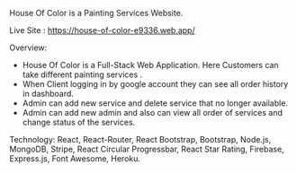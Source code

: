 House Of Color is a Painting Services Website.

Live Site : https://house-of-color-e9336.web.app/

Overview:

* House Of Color is a Full-Stack Web Application. Here Customers can take different painting services .
* When Client logging in by google account they can see  all order history in dashboard.
* Admin can add new service and delete service that no longer available.
* Admin can add new admin and also can view all order of services and change status of the services.


Technology: React, React-Router, React Bootstrap, Bootstrap, Node.js, MongoDB, Stripe, React Circular Progressbar, React Star Rating, Firebase, Express.js, Font Awesome, Heroku.
